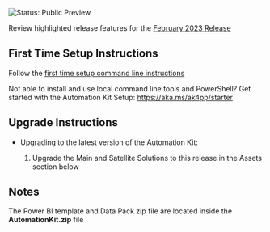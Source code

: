 ![Status: Public Preview](https://microsoft.github.io/powercat-automation-kit/images/illustrations/status-public-preview.svg)

Review highlighted release features for the [February 2023 Release](https://microsoft.github.io/powercat-automation-kit/releases/february-2023/)

## First Time Setup Instructions

Follow the [first time setup command line instructions](https://microsoft.github.io/powercat-automation-kit/get-started/install)

Not able to install and use local command line tools and PowerShell? Get started with the Automation Kit Setup: https://aka.ms/ak4pp/starter

## Upgrade Instructions

- Upgrading to the latest version of the Automation Kit:
  
  1. Upgrade the Main and Satellite Solutions to this release in the Assets section below

## Notes

The Power BI template and Data Pack zip file are located inside the **AutomationKit.zip** file
